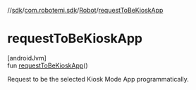 //[sdk](../../../index.md)/[com.robotemi.sdk](../index.md)/[Robot](index.md)/[requestToBeKioskApp](request-to-be-kiosk-app.md)

# requestToBeKioskApp

[androidJvm]\
fun [requestToBeKioskApp](request-to-be-kiosk-app.md)()

Request to be the selected Kiosk Mode App programmatically.
